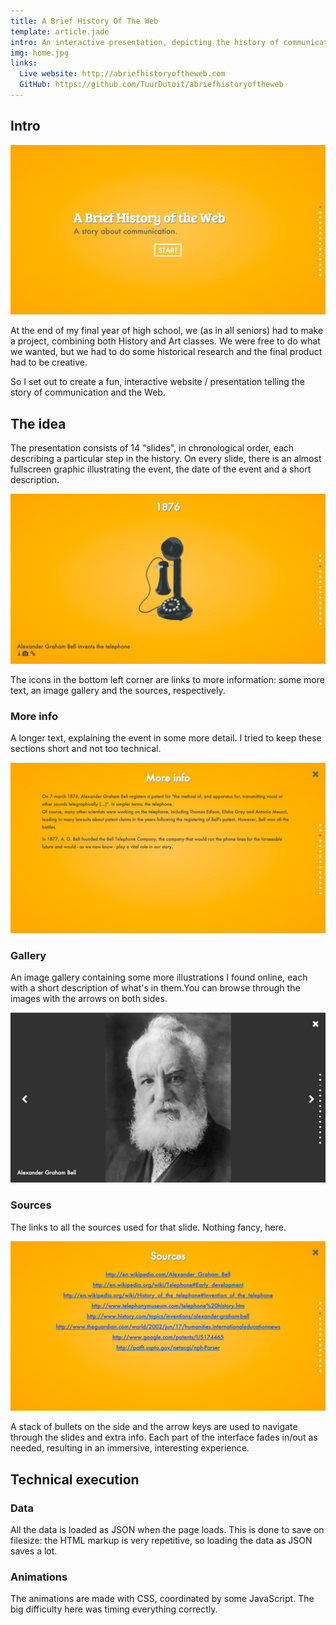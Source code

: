 ```yaml
---
title: A Brief History Of The Web
template: article.jade
intro: An interactive presentation, depicting the history of communication and the Web, with lots of extra info and images.
img: home.jpg
links:
  Live website: http://abriefhistoryoftheweb.com
  GitHub: https://github.com/TuurDutoit/abriefhistoryoftheweb
---
```


## Intro
![Home page](home.jpg)

At the end of my final year of high school, we (as in all seniors) had to make a project, combining both History and Art classes. We were free to do what we wanted, but we had to do some historical research and the final product had to be creative.

So I set out to create a fun, interactive website / presentation telling the story of communication and the Web.

## The idea
The presentation consists of 14 "slides", in chronological order, each describing a particular step in the history. On every slide, there is an almost fullscreen graphic illustrating the event, the date of the event and a short description.

![A sample slide](slide.jpg)

The icons in the bottom left corner are links to more information: some more text, an image gallery and the sources, respectively.

### More info
A longer text, explaining the event in some more detail. I tried to keep these sections short and not too technical.

![More info](info.jpg)

### Gallery
An image gallery containing some more illustrations I found online, each with a short description of what's in them.You can browse through the images with the arrows on both sides.

![Gallery](gallery.jpg)

### Sources
The links to all the sources used for that slide. Nothing fancy, here.

![Sources](sources.jpg)

A stack of bullets on the side and the arrow keys are used to navigate through the slides and extra info. Each part of the interface fades in/out as needed, resulting in an immersive, interesting experience.

## Technical execution
### Data
All the data is loaded as JSON when the page loads. This is done to save on filesize: the HTML markup is very repetitive, so loading the data as JSON saves a lot.

### Animations
The animations are made with CSS, coordinated by some JavaScript. The big difficulty here was timing everything correctly.